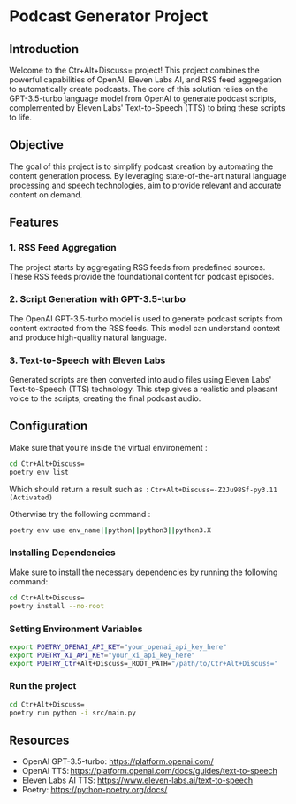 # Podcast Generator Project

## Introduction

Welcome to the Ctr+Alt+Discuss= project! This project combines the powerful capabilities of OpenAI, Eleven Labs AI, and RSS feed aggregation to automatically create podcasts. The core of this solution relies on the GPT-3.5-turbo language model from OpenAI to generate podcast scripts, complemented by Eleven Labs' Text-to-Speech (TTS) to bring these scripts to life.

## Objective

The goal of this project is to simplify podcast creation by automating the content generation process. By leveraging state-of-the-art natural language processing and speech technologies, aim to provide relevant and accurate content on demand.

## Features

### 1. RSS Feed Aggregation

The project starts by aggregating RSS feeds from predefined sources. These RSS feeds provide the foundational content for podcast episodes.

### 2. Script Generation with GPT-3.5-turbo

The OpenAI GPT-3.5-turbo model is used to generate podcast scripts from content extracted from the RSS feeds. This model can understand context and produce high-quality natural language.

### 3. Text-to-Speech with Eleven Labs

Generated scripts are then converted into audio files using Eleven Labs' Text-to-Speech (TTS) technology. This step gives a realistic and pleasant voice to the scripts, creating the final podcast audio.

## Configuration

Make sure that you’re inside the virtual environement :
```bash
cd Ctr+Alt+Discuss=
poetry env list
```
Which should return a result such as  :
`Ctr+Alt+Discuss=-Z2Ju98Sf-py3.11 (Activated)`

Otherwise try the following command :
```bash
poetry env use env_name||python||python3||python3.X
```

### Installing Dependencies

Make sure to install the necessary dependencies by running the following command:

```bash
cd Ctr+Alt+Discuss=
poetry install --no-root
```

### Setting Environment Variables

```bash
export POETRY_OPENAI_API_KEY="your_openai_api_key_here"
export POETRY_XI_API_KEY="your_xi_api_key_here"
export POETRY_Ctr+Alt+Discuss=_ROOT_PATH="/path/to/Ctr+Alt+Discuss="
```

### Run the project

```bash
cd Ctr+Alt+Discuss=
poetry run python -i src/main.py
```

## Resources
- OpenAI GPT-3.5-turbo: https://platform.openai.com/
- OpenAI TTS: https://platform.openai.com/docs/guides/text-to-speech
- Eleven Labs AI TTS: https://www.eleven-labs.ai/text-to-speech
- Poetry: https://python-poetry.org/docs/
